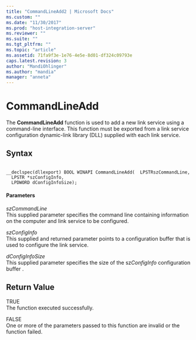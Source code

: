 ```yaml
---
title: "CommandLineAdd2 | Microsoft Docs"
ms.custom: ""
ms.date: "11/30/2017"
ms.prod: "host-integration-server"
ms.reviewer: ""
ms.suite: ""
ms.tgt_pltfrm: ""
ms.topic: "article"
ms.assetid: 71fa9f3e-1e76-4e5e-8d01-df324c09793e
caps.latest.revision: 3
author: "MandiOhlinger"
ms.author: "mandia"
manager: "anneta"
---
```

# CommandLineAdd
The **CommandLineAdd** function is used to add a new link service using a command-line interface. This function must be exported from a link service configuration dynamic-link library (DLL)  supplied with each link service.  
  
## Syntax  
  
```  
  
__declspec(dllexport) BOOL WINAPI CommandLineAdd(  LPSTRszCommandLine,  
  LPSTR *szConfigInfo,  
  LPDWORD dConfigInfoSize);  
```  
  
#### Parameters  
 *szCommandLine*  
 This supplied parameter specifies the command line containing information on the computer and link service to be configured.  
  
 *szConfigInfo*  
 This supplied and returned parameter points to a configuration buffer that is used to configure the link service.  
  
 *dConfigInfoSize*  
 This supplied parameter specifies the size of the sz*ConfigInfo* configuration buffer .  
  
## Return Value  
 TRUE  
 The function executed successfully.  
  
 FALSE  
 One or more of the parameters passed to this function are invalid or the function failed.